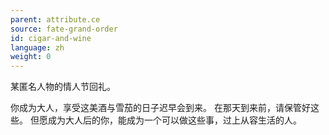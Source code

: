 ```yaml
---
parent: attribute.ce
source: fate-grand-order
id: cigar-and-wine
language: zh
weight: 0
---
```


某匿名人物的情人节回礼。

你成为大人，享受这美酒与雪茄的日子迟早会到来。
在那天到来前，请保管好这些。
但愿成为大人后的你，能成为一个可以做这些事，过上从容生活的人。
